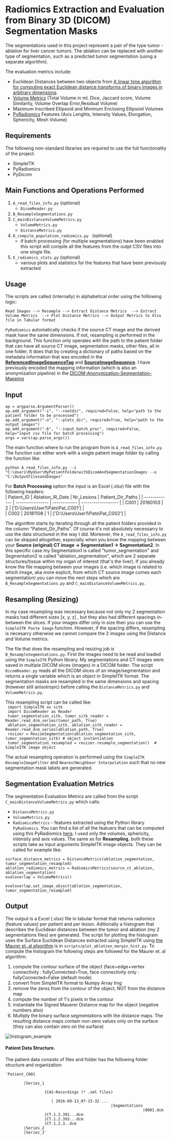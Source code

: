 # Radiomics Extraction and Evaluation from Binary 3D (DICOM) Segmentation Masks

The segmentations used in this project represent a pair of the type tumor - ablation for liver cancer tumors.  The ablation can be replaced with another type of segmentation, such as a predicted tumor segmentation (using a separate algorithm). 

The evaluation metrics include:
-  Euclidean Distances between two objects from [A linear time algorithm for computing exact Euclidean distance transforms of binary images in arbitrary dimensions](https://ieeexplore.ieee.org/abstract/document/1177156). 
- [Volume Metrics](https://itk.org/SimpleITKDoxygen/html/classitk_1_1simple_1_1LabelOverlapMeasuresImageFilter.html) (Total Volume in ml, Dice, Jaccard score, Volume Similarity, Volume Overlap Error,Residual Volume)
- Maximum Inscribed Ellipsoid and Minimum Enclosing Ellipsoid Volumes 
- [PyRadiomics](https://pyradiomics.readthedocs.io/en/latest/) Features (Axis Lenghts, Intensity Values, Elongation, Sphericity, Mesh Volume)


## Requirements
The following non-standard libraries are required to use the full functionality of the project.
* SimpleITK
* PyRadiomics
* PyDicom

## Main Functions and Operations Performed
1. `A_read_files_info.py` (optional)
    - `DicomReader.py`
2. `B_ResampleSegmentations.py`
3. `C_mainDistanceVolumeMetrics.py`
    - `VolumeMetrics.py`
    - `DistanceMetrics.py`
4. `D_compile_population_radiomics.py ` (optional)
    - if batch processing (for multiple segmentations) have been enabled this script will compile all the features from the outpt CSV files into one single file.
5. `E_radiomics_stats.py` (optional)
    - various plots and statistics for the features that have been previously extracted

## Usage
The scripts are called (internally) in alphabetical order using the folllowing logic:  

    Read Images --> Resample --> Extract Distance Metrics  --> Extract Volume Metrics  --> Plot Distance Metrics --> Output Metrics to Xlsx file in Tabular format

`PyRadiomics` automatically checks if the source CT image and the derived mask have the same dimensions. If not, resampling is performed in the background.
This function only operates with the path to the patient folder that can have all source CT image, segmentation masks, other files, all in one folder. It does that by creating a dictionary of paths based on the metadata information that was encoded in the [**ReferencedImageSequenceTag**](https://dicom.innolitics.com/ciods/basic-structured-display/structured-display-image-box/00720422/00081140) and [**SourceImageSequence**](https://dicom.innolitics.com/ciods/rt-beams-treatment-record/general-reference/00082112). I have previously encoded the mapping information (which is also an anonymization pipeline) in the [DICOM-Anonymization-Segmentation-Mapping](https://github.com/raluca-san/python-util-scripts/blob/master/A_fix_segmentations_dcm.py)
## Input
    ap = argparse.ArgumentParser()
    ap.add_argument("-i", "--rootdir", required=False, help="path to the patient folder to be processed")
    ap.add_argument("-o", "--plots_dir", required=True, help="path to the output images")
    ap.add_argument("-b", "--input_batch_proc", required=False, help="input csv file for batch processing")
    args = vars(ap.parse_args())
The main function where to run the program from is `A_read_files_info.py`.
The function can either work with a single patient image folder by calling the function like:

`python A_read_files_info.py --i "C:\Users\MyUser\MyPatientFolderwithDicomAndSegmentationImages --o "C:\OutputFilesandImages"`  

For **Batch Processing** option the input is an Excel (.xlsx) file with the following headers:  
| Patient_ID    | Ablation_IR_Date |   Nr_Lesions | Patient_Dir_Paths                    |
| ------------- | ---------------- | ------------ | ------------------                   | 
| C001          | 20160103         |    2         | ['D:\\Users\\User1\\Pats\\Pat_C001'] |    
| C002          | 20181108         |    1         | ['D:\\Users\\User1\\Pats\\Pat_C002'] |    


The algorithm starts by iterating through all the patient folders provided in the column "Patient_Dir_Paths". Of course it's not absolutely necessarry to use the data structured in the way I did. Moreover, the `A_read_files_info.py` can be skipped altogether, especially when you know the mapping between your **Source (original) CT image -> Segmentation1 -> Segmentation2**. In this specific case my Segmentation1 is called "tumor_segmentation" and Segmentation2 is called "ablation_segmentation", which are 2 separate structures/tissue within my organ of interest (that's the liver). If you already know the file mapping between your images (i.e. which image is related to which image, aka more explicit, from which CT source image comes each segmentation) you can move the next steps which are `B_ResampleSegmentations.py` and `C_mainDistanceVolumeMetrics.py`.

## Resampling (Resizing)
In my case resampling was necessary because not only my 2 segmentation masks had different sizes [x, y, z] , but they also had different spacings in-between the slices. If your images differ only in size then you can use the `SimpleITK Paste Image` function. However, if the spacing differs, resampling is necesarry otherwise we cannot compare the 2 images using the Distance and Volume metrics.  

The file that does the resampling and resizing job is `B_ResampleSegmentations.py`. First the images need to be read and loaded using the `SimpleITK` Python library. My segmentations and CT images were saved in multiple DICOM slices (images) in a DICOM folder. The script `DicomReader.py` reads all the DICOM slices of an image/segmentation and returns a single variable which is an object in SimpleITK format. The segmentation masks are resampled in the same dimensions and spacing (however still anisotropic) before calling the `DistanceMetrics.py` and `VolumeMetrics.py`.  

This resampling script can be called like:  
   ` import SimpleITK as sitk`  
   ` import DicomReader as Reader`  
   ` tumor_segmentation_sitk, tumor_sitk_reader = Reader.read_dcm_series(tumor_path, True)`  
   ` ablation_segmentation_sitk, ablation_sitk_reader = Reader.read_dcm_series(ablation_path, True)`  
   ` resizer = ResizeSegmentation(ablation_segmentation_sitk, tumor_segmentation_sitk) # object instantiation`  
   ` tumor_segmentation_resampled = resizer.resample_segmentation()  # SimpleITK image object`  
   
     
The actual resampling operation is performed using the `SimpleITK ResampleImageFilter` and `NearestNeighbour Interpolation` such that no new segmentation mask labels are generated. 

## Segmentation Evaluation Metrics
The segmentation Evaluation Metrics are called from the script `C_mainDistanceVolumeMetrics.py` which calls:
* `DistanceMetrics.py`
* `VolumeMetrics.py`
* `RadiomicsMetrics` - features extracted using the Python library `PyRadiomics`. You can find a list of all the featuers that can be computed using this PyRadiomics [here](https://pyradiomics.readthedocs.io/en/latest/features.html). I used only the volumes, sphericity, intensity and axis values.
The same as for **Resampling**, both these scripts take as input arguments SimpleITK image objects. They can be called for example like:  

 `surface_distance_metrics = DistanceMetrics(ablation_segmentation, tumor_segmentation_resampled)`  
 `ablation_radiomics_metrics = RadiomicsMetrics(source_ct_ablation, ablation_segmentation)`  
 `evaloverlap = VolumeMetrics()`   
 
  `evaloverlap.set_image_object(ablation_segmentation, tumor_segmentation_resampled)`  
  
 
## Output
The output is a Excel (.xlsx) file in tabular format that returns radiomics (feature values) per patient and per lesion.
Aditionally a histogram that describes the Euclidean distances between the tumor and ablation (my 2 segmentations files) are generated. The script for plotting the histogram uses the Surface Euclidean Distances extracted using SimpleITK using [the Maurer et. al algorithm](https://itk.org/SimpleITKDoxygen/html/classitk_1_1simple_1_1SignedMaurerDistanceMapImageFilter.html) is in `scripts/plot_ablation_margin_hist.py`.
To compute the histogram the following steps are followed for the Maurer et. al algorithm:
1. compute the contour surface of the object (face+edge+vertex connectivity : fullyConnected=True, face connectivity only : fullyConnected=False (default mode)
2. convert from SimpleITK format to Numpy Array Img
3. remove the zeros from the contour of the object, NOT from the distance map
4. compute the number of 1's pixels in the contour
5. instantiate the Signed Mauerer Distance map for the object (negative numbers also)
6. Multiply the binary surface segmentations with the distance maps. The resulting distance maps contain non-zero values only on the surface (they can also contain zero on the surface)

![histogram_example](https://user-images.githubusercontent.com/20581812/76539679-610ca980-6481-11ea-9462-646d5620b559.png)

#### Patient Data Structure. 
The patient data consists of files and folder has the following folder structure and organization:  

    `Patient_C001  

            |Series_1  
            
                     |CAS-Recordings (* .xml files)  
                     
                        | 2016-09-13_07-15-32 ...
                                                  |Segmentations
                                                                |0001.dcm
                     |CT.1.2.392...dcm
                     |CT.1.2.393...dcm
                     |CT.1.2.3..dcm  
            |Series_2
            |Series_3`  
            



